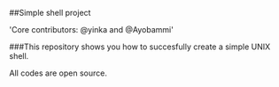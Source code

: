 ##Simple shell project

'Core contributors: @yinka and @Ayobammi'

###This repository shows you how to succesfully create a simple UNIX shell.

All codes are open source.
